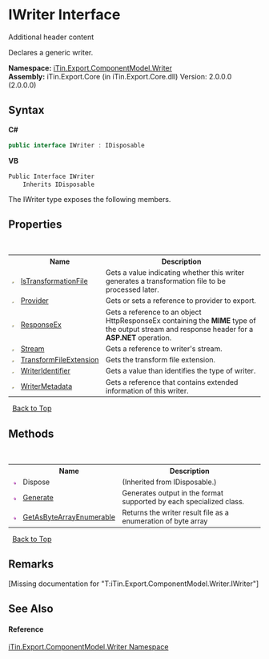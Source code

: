 # IWriter Interface
Additional header content 

Declares a generic writer.

**Namespace:**&nbsp;<a href="N_iTin_Export_ComponentModel_Writer">iTin.Export.ComponentModel.Writer</a><br />**Assembly:**&nbsp;iTin.Export.Core (in iTin.Export.Core.dll) Version: 2.0.0.0 (2.0.0.0)

## Syntax

**C#**<br />
``` C#
public interface IWriter : IDisposable
```

**VB**<br />
``` VB
Public Interface IWriter
	Inherits IDisposable
```

The IWriter type exposes the following members.


## Properties
&nbsp;<table><tr><th></th><th>Name</th><th>Description</th></tr><tr><td>![Public property](media/pubproperty.gif "Public property")</td><td><a href="P_iTin_Export_ComponentModel_Writer_IWriter_IsTransformationFile">IsTransformationFile</a></td><td>
Gets a value indicating whether this writer generates a transformation file to be processed later.</td></tr><tr><td>![Public property](media/pubproperty.gif "Public property")</td><td><a href="P_iTin_Export_ComponentModel_Writer_IWriter_Provider">Provider</a></td><td>
Gets or sets a reference to provider to export.</td></tr><tr><td>![Public property](media/pubproperty.gif "Public property")</td><td><a href="P_iTin_Export_ComponentModel_Writer_IWriter_ResponseEx">ResponseEx</a></td><td>
Gets a reference to an object HttpResponseEx containing the <strong>MIME</strong> type of the output stream and response header for a <strong>ASP.NET</strong> operation.</td></tr><tr><td>![Public property](media/pubproperty.gif "Public property")</td><td><a href="P_iTin_Export_ComponentModel_Writer_IWriter_Stream">Stream</a></td><td>
Gets a reference to writer's stream.</td></tr><tr><td>![Public property](media/pubproperty.gif "Public property")</td><td><a href="P_iTin_Export_ComponentModel_Writer_IWriter_TransformFileExtension">TransformFileExtension</a></td><td>
Gets the transform file extension.</td></tr><tr><td>![Public property](media/pubproperty.gif "Public property")</td><td><a href="P_iTin_Export_ComponentModel_Writer_IWriter_WriterIdentifier">WriterIdentifier</a></td><td>
Gets a value than identifies the type of writer.</td></tr><tr><td>![Public property](media/pubproperty.gif "Public property")</td><td><a href="P_iTin_Export_ComponentModel_Writer_IWriter_WriterMetadata">WriterMetadata</a></td><td>
Gets a reference that contains extended information of this writer.</td></tr></table>&nbsp;
<a href="#iwriter-interface">Back to Top</a>

## Methods
&nbsp;<table><tr><th></th><th>Name</th><th>Description</th></tr><tr><td>![Public method](media/pubmethod.gif "Public method")</td><td>Dispose</td><td> (Inherited from IDisposable.)</td></tr><tr><td>![Public method](media/pubmethod.gif "Public method")</td><td><a href="M_iTin_Export_ComponentModel_Writer_IWriter_Generate">Generate</a></td><td>
Generates output in the format supported by each specialized class.</td></tr><tr><td>![Public method](media/pubmethod.gif "Public method")</td><td><a href="M_iTin_Export_ComponentModel_Writer_IWriter_GetAsByteArrayEnumerable">GetAsByteArrayEnumerable</a></td><td>
Returns the writer result file as a enumeration of byte array</td></tr></table>&nbsp;
<a href="#iwriter-interface">Back to Top</a>

## Remarks
\[Missing <remarks> documentation for "T:iTin.Export.ComponentModel.Writer.IWriter"\]

## See Also


#### Reference
<a href="N_iTin_Export_ComponentModel_Writer">iTin.Export.ComponentModel.Writer Namespace</a><br />